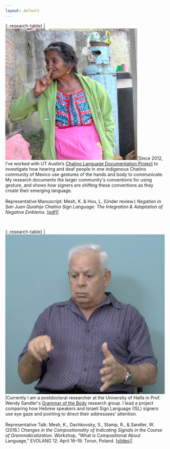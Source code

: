 ```yaml
---
layout: default
---
```



{:.research-table}
|<img class="side-picture-square" src="/Images/CHAT_NEG1.jpg">|Since 2012, I’ve worked with UT Austin’s [Chatino Language Documentation Project](https://sites.google.com/site/lenguachatino/) to investigate how hearing and deaf people in one indigenous Chatino community of Mexico use gestures of the hands and body to communicate. My research documents the larger community's conventions for using gesture, and shows how  signers are shifting these conventions as they create their emerging language. <br><br>Representative Manuscript: Mesh, K. & Hou, L. (Under review.) *Negation in San Juan Quiahije Chatino Sign Language: The Integration & Adaptation of Negative Emblems.* [[pdf]](/PDFs/20180822_Mesh&Hou_Negation_SJQCSL.pdf)|

&nbsp;

{:.research-table}
|<img class="side-picture-square" src="/Images/HE_point.jpg">|Currently I am a postdoctoral researcher at the University of Haifa in Prof. Wendy Sandler's [Grammar of the Body](http://gramby.haifa.ac.il) research group. I lead a project comparing how Hebrew speakers and Israeli Sign Language (ISL) signers use eye gaze and pointing to direct their addressees' attention.<br><br> Representative Talk: Mesh, K., Dachkovsky, S., Stamp, R., & Sandler, W. (2018.) *Changes in the Compositionality of Indicating Signals in the Course of Grammaticalization.* Workshop, “What is Compositional About Language,” EVOLANG 12. April 16–19. Torun, Poland. [[slides]](/PDFs/2018-04-16_EVOLANG_Mesh_et_al.pdf)|
